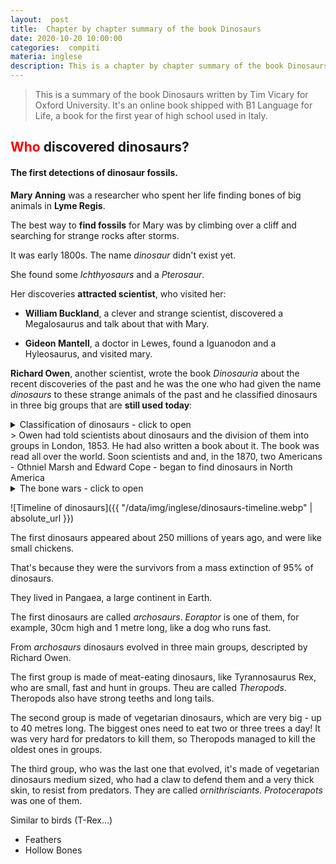 ```yaml
---
layout:  post
title:  Chapter by chapter summary of the book Dinosaurs
date: 2020-10-20 10:00:00
categories:  compiti
materia: inglese
description: This is a chapter by chapter summary of the book Dinosaurs written by Oxford University. It's an online book shipped with B1 Language for Life, a book for the first year of high school used in Italy.
---
```


> This is a  summary of the book Dinosaurs written by Tim Vicary for Oxford University. It's an online book shipped with B1 Language for Life, a book for the first year of high school used in Italy.


## <font color="red">Who</font> discovered dinosaurs?
#### The first detections of dinosaur fossils.

**Mary Anning** was a researcher who spent her life finding bones of big animals in **Lyme Regis**.

The best way to **find fossils** for Mary was by climbing over a cliff and searching for strange rocks after storms. 

It was early 1800s. The name _dinosaur_ didn't exist yet.

She found some _Ichthyosaurs_ and a _Pterosaur_. 

Her discoveries **attracted scientist**, who visited her:

- **William Buckland**, a clever and strange scientist, discovered a Megalosaurus and talk about that with Mary. 

- **Gideon Mantell**, a doctor in Lewes, found a Iguanodon and a Hyleosaurus, and visited mary. 

**Richard Owen**, another scientist, wrote the book _Dinosauria_ about the recent discoveries of the past and he was the one who had given the name _dinosaurs_ to these strange animals of the past and he classified dinosaurs in three big groups that are **still used today**:
<details markdown='1'>
<summary>Classification of dinosaurs - click to open</summary>

|GROUP|DINOSAUR|ADDITIONAL INFORMATION
|---|---|---|
Theropods|Megalosaurus|Meat-eating, had small hands; relatively small ( a few  meters [1-4] length )
Sauropods|Iguanodon|Long neck, vegetarian and quite big ( 5-30m length ). Catched food and attacked the predators with their hands.
Ornithiscians|Hylaeosaurus|Claw on their tail and thick skin to defend themselves against predators. Vegetarian with short neck.

</details>
> Owen had told scientists about dinosaurs and the division of them into groups in London, 1853. He had also written a book about it. The book was read all over the world. Soon scientists and  and, in the 1870, two Americans - Othniel Marsh and Edward Cope - began to find dinosaurs in North America
<details markdown='1'>
<summary>The bone wars - click to open</summary>

Marsh and Cope competed to find more bones than each other, they often argued on newspapers and books, this made dinosaur hunting very popular. 

Cope found 56 types of dinosaur, while Marsh - winning the bone wars - discovered 80 types of dinosaur.
<!--  -->
</details>


![Timeline of dinosaurs]({{ "/data/img/inglese/dinosaurs-timeline.webp" | absolute_url }})


The first dinosaurs appeared about 250 millions of years ago, and were like small chickens.

That's because they were the survivors from a mass extinction of 95% of dinosaurs.

They lived in Pangaea, a large continent in Earth.

The first dinosaurs are called _archosaurs_. _Eoraptor_ is one of them, for example, 30cm high and 1 metre long, like a dog who runs fast.

From _archosaurs_ dinosaurs evolved in three main groups, descripted by Richard Owen. 

The first group is made of meat-eating dinosaurs, like Tyrannosaurus Rex, who are small, fast and hunt in groups. Theu are called _Theropods_. Theropods also have strong teeths and long tails.

The second group is made of vegetarian dinosaurs, which are very big  - up to 40 metres long. The biggest ones need to eat two or three trees a day! It was very hard for predators to kill them, so Theropods managed to kill the oldest ones in groups.

The third group, who was the last one that evolved, it's made of vegetarian dinosaurs medium sized, who had a claw to defend them and a very thick skin, to resist from predators. They are called _ornithrisciants_. _Protocerapots_ was one of them.

Similar to birds (T-Rex...)
- Feathers
- Hollow Bones


